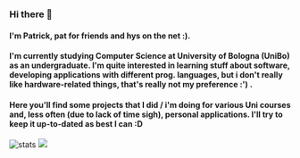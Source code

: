 ### Hi there 👋
#### I'm Patrick, pat for friends and hys on the net :). 
#### I'm currently studying Computer Science at University of Bologna (UniBo) as an undergraduate. I'm quite interested in learning stuff about software, developing applications with different prog. languages, but i don't really like hardware-related things, that's really not my preference :') . 
#### Here you'll find some projects that I did / i'm doing for various Uni courses and, less often (due to lack of time sigh), personal applications. I'll try to keep it up-to-dated as best I can :D

![stats](https://stats-git-main-hyspxts-projects.vercel.app/&username=hyspxt&show_icons=true&theme=merko)
<img src='https://github-readme-stats.vercel.app/api/top-langs/?username=hyspxt&layout=compact&theme=merko&hide=swift,csharp,jupiter'/>

